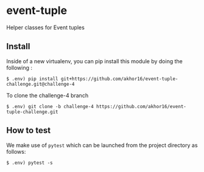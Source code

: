 # event-tuple

Helper classes for Event tuples

## Install


Inside of a new virtualenv, you can pip install this module by doing the following :

```
$ .env) pip install git+https://github.com/akhor16/event-tuple-challenge.git@challenge-4
```
To clone the challenge-4 branch 
```
$ .env) git clone -b challenge-4 https://github.com/akhor16/event-tuple-challenge.git
```


## How to test

We make use of `pytest` which can be launched from the project directory as follows:

```
$ .env) pytest -s
```
